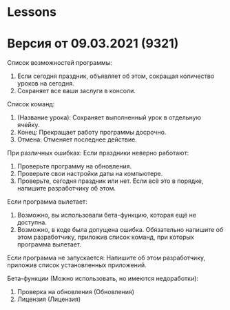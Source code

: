 # Lessons
# Версия от 09.03.2021 (9321)

Список возможностей программы:
1. Если сегодня праздник, объявляет об этом, сокращая количество уроков на сегодня.
2. Сохраняет все ваши заслуги в консоли.

Список команд:
1. (Название урока): Сохраняет выполненный урок в отдельную ячейку.
2. Конец: Прекращает работу программы досрочно.
3. Отмена: Отменяет последнее действие.

При различных ошибках:
Если праздники неверно работают:
1. Проверьте программу на обновления.
2. Проверьте свои настройки даты на компьютере.
3. Проверьте, сегодня праздник или нет.
Если всё это в порядке, напишите разработчику об этом.

Если программа вылетает:
1. Возможно, вы использовали бета-функцию, которая ещё не доступна.
2. Возможно, в коде была допущена ошибка.
Обязательно напишите об этом разработчику, приложив список команд, при которых программа вылетает.

Если программа не запускается:
Напишите об этом разработчику, приложив список установленных приложений.


Бета-функции (Можно использовать, но имеются недоработки):
1. Проверка на обновления (Обновления)
2. Лицензия (Лицензия)
